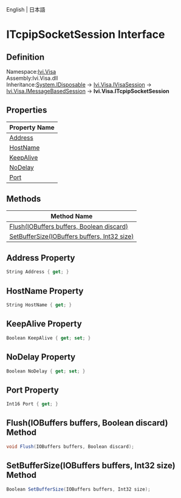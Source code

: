 English | 日本語

# ITcpipSocketSession Interface

## Definition
Namespace:[Ivi.Visa](../Visa.md)<BR>
Assembly:Ivi.Visa.dll<BR>
Inheritance:[System.IDisposable](https://learn.microsoft.com/en-us/dotnet/api/system.idisposable) -> [Ivi.Visa.IVisaSession](IVisaSession.md) -> [Ivi.Visa.IMessageBasedSession](IMessageBasedSession.md) -> **Ivi.Visa.ITcpipSocketSession**

## Properties

|Property Name|
|---|
|[Address](#Address-Property)|
|[HostName](#HostName-Property)|
|[KeepAlive](#KeepAlive-Property)|
|[NoDelay](#NoDelay-Property)|
|[Port](#Port-Property)|

## Methods

|Method Name|
|---|
|[Flush(IOBuffers buffers, Boolean discard)](#FlushIOBuffers-buffers-Boolean-discard-Method)|
|[SetBufferSize(IOBuffers buffers, Int32 size)](#SetBufferSizeIOBuffers-buffers-Int32-size-Method)|

## Address Property
```C#
String Address { get; }
```
## HostName Property
```C#
String HostName { get; }
```
## KeepAlive Property
```C#
Boolean KeepAlive { get; set; }
```
## NoDelay Property
```C#
Boolean NoDelay { get; set; }
```
## Port Property
```C#
Int16 Port { get; }
```

## Flush(IOBuffers buffers, Boolean discard) Method
```C#
void Flush(IOBuffers buffers, Boolean discard);
```
## SetBufferSize(IOBuffers buffers, Int32 size) Method
```C#
Boolean SetBufferSize(IOBuffers buffers, Int32 size);
```
